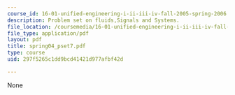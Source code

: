 ```yaml
---
course_id: 16-01-unified-engineering-i-ii-iii-iv-fall-2005-spring-2006
description: Problem set on fluids,Signals and Systems.
file_location: /coursemedia/16-01-unified-engineering-i-ii-iii-iv-fall-2005-spring-2006/297f5265c1dd9bcd41421d977afbf42d_spring04_pset7.pdf
file_type: application/pdf
layout: pdf
title: spring04_pset7.pdf
type: course
uid: 297f5265c1dd9bcd41421d977afbf42d

---
```

None